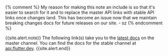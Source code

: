{% comment %}
  My reason for making this note an include is so
  that it's easier to search for it and to replace
  the master API links with stable API links once
  changes land. This has become an issue now that
  we maintain breaking changes docs for future
  releases on our site. - sz
{% endcomment %}

{{site.alert.note}}
  The following link(s) take you to the
  [latest docs][] on the master channel.
  You can find the docs for the stable
  channel at [api.flutter.dev][].
{{site.alert.end}}

[api.flutter.dev]: {{site.api}}
[latest docs]: {{site.master-api}}
